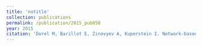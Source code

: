 ```yaml
---
title: 'notitle'
collection: publications
permalink: /publication/2015_pub058
year: 2015
citation: 'Dorel M, Barillot E, Zinovyev A, Kuperstein I. Network-based approaches for drug response prediction and targeted therapy development in cancer. 2015. <i>Biochem Biophys Res Commun.</i> 464(2):386-91.'
---
```

